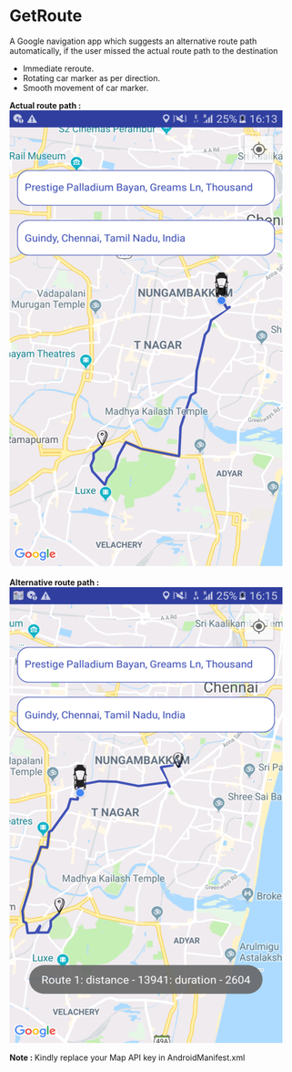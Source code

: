 # GetRoute
A Google navigation app which suggests an alternative route path automatically, if the user missed the actual route path to the destination

* Immediate reroute.
* Rotating car marker as per direction.
* Smooth movement of car marker.

<b>Actual route path :</b><br>
![Actual map route](https://github.com/EsackN/GetRoute/blob/master/MapRoute_1.png)
<br><br>
<b>Alternative route path :</b><br>
![Alternative map route](https://github.com/EsackN/GetRoute/blob/master/MapRoute_2.png) 

<b>Note : </b>Kindly replace your Map API key in AndroidManifest.xml




